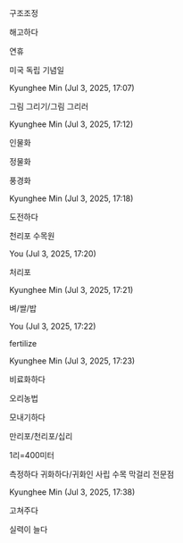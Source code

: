 구조조정

해고하다

연휴

미국 독립 기념일

Kyunghee Min (Jul 3, 2025, 17:07)

그림 그리기/그림 그리러

Kyunghee Min (Jul 3, 2025, 17:12)

인물화

정물화

풍경화

Kyunghee Min (Jul 3, 2025, 17:18)

도전하다

천리포 수목원

You (Jul 3, 2025, 17:20)

처리포

Kyunghee Min (Jul 3, 2025, 17:21)

벼/쌀/밥

You (Jul 3, 2025, 17:22)

fertilize

Kyunghee Min (Jul 3, 2025, 17:23)

비료화하다

오리농법

모내기하다

만리포/천리포/십리

1리=400미터

측정하다
귀화하다/귀화인
사립 수목
막걸리 전문점

Kyunghee Min (Jul 3, 2025, 17:38)

고쳐주다

실력이 늘다